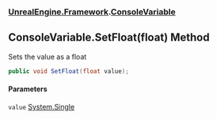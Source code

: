 ### [UnrealEngine.Framework](./UnrealEngine-Framework.md 'UnrealEngine.Framework').[ConsoleVariable](./ConsoleVariable.md 'UnrealEngine.Framework.ConsoleVariable')
## ConsoleVariable.SetFloat(float) Method
Sets the value as a float  
```csharp
public void SetFloat(float value);
```
#### Parameters
<a name='UnrealEngine-Framework-ConsoleVariable-SetFloat(float)-value'></a>
`value` [System.Single](https://docs.microsoft.com/en-us/dotnet/api/System.Single 'System.Single')  
  

